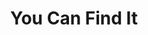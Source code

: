 ---
layout: song
redirect_from: /Home/Song/28
id: 28
title: You Can Find It
artist: Tryhardninja & Kraedt
genre: Future Bass
image: You Can Find It.jpg
buy-able: true
downloadable: false
yt-id: dNo5EqVfaiA
itunes: https://itunes.apple.com/us/album/you-can-find-it-single/id1204587589
beatport:
gplay: https://play.google.com/store/music/album/Kraedt_You_Can_Find_It?id=Bkecm5aazxryvic53jl46x6nk5i
amazon: https://goo.gl/e0r7D2
spotify: https://open.spotify.com/album/0S3w9PKDn2isuU6Mkskb9l
license: 5
---